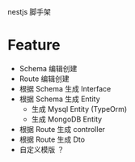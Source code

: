 nestjs 脚手架


# Feature

- Schema 编辑创建
- Route 编辑创建
- 根据 Schema 生成 Interface
- 根据 Schema 生成 Entity
  - 生成 Mysql Entity (TypeOrm)
  - 生成 MongoDB Entity
- 根据 Route 生成 controller
- 根据 Route 生成 Dto
- 自定义模版 ？
